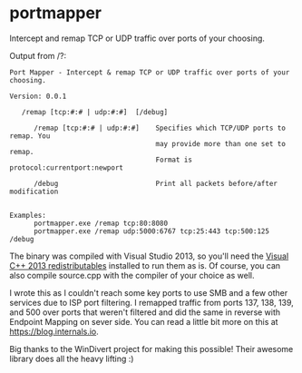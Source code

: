 portmapper
==========

Intercept and remap TCP or UDP traffic over ports of your choosing. 


Output from /?:

```
Port Mapper - Intercept & remap TCP or UDP traffic over ports of your choosing.

Version: 0.0.1

   /remap [tcp:#:# | udp:#:#]  [/debug]

      /remap [tcp:#:# | udp:#:#]    Specifies which TCP/UDP ports to remap. You
                                    may provide more than one set to remap.
                                    Format is protocol:currentport:newport

      /debug                        Print all packets before/after modification


Examples:
      portmapper.exe /remap tcp:80:8080
      portmapper.exe /remap udp:5000:6767 tcp:25:443 tcp:500:125 /debug
```

	  
The binary was compiled with Visual Studio 2013, so you'll need the [Visual C++ 2013 redistributables](http://www.microsoft.com/en-us/download/details.aspx?id=40784) installed to run them as is. Of course, you can also compile source.cpp with the compiler of your choice as well.

I wrote this as I couldn't reach some key ports to use SMB and a few other services due to ISP port filtering. I remapped traffic from ports 137, 138, 139, and 500 over ports that weren't filtered and did the same in reverse with Endpoint Mapping on sever side. You can read a little bit more on this at https://blog.internals.io.

Big thanks to the WinDivert project for making this possible! Their awesome library does all the heavy lifting :)
